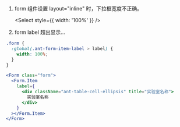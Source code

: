 1. form 组件设置 layout="inline" 时，下拉框宽度不正确。

   <Select style={{ width: '100%' }} />

2. form label 超出显示...

```css
.form {
  :global(.ant-form-item-label > label) {
    width: 100%;
  }
}
```

```jsx
<Form class="form">
  <Form.Item
    label={
      <div className="ant-table-cell-ellipsis" title="实验室名称">
        实验室名称
      </div>
    }
  ></Form.Item>
</Form>
```
